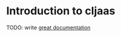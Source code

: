 # Introduction to cljaas

TODO: write [great documentation](http://jacobian.org/writing/what-to-write/)
